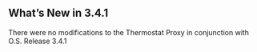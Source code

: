 
## What’s New in 3.4.1

There were no modifications to the Thermostat Proxy in conjunction with O.S. Release 3.4.1